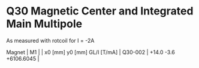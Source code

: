 Q30 Magnetic Center and Integrated Main Multipole
=================================================

As measured with rotcoil for I =  -2A

Magnet  |             M1               |
        | x0 [mm]  y0 [mm] GL/I [T/mA] |
Q30-002 |   +14.0     -3.6 +6106.6045  |
